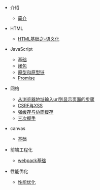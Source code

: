 * 介绍
    * [简介](README.md)

* HTML
    * [HTML基础之-语义化](/html/html语义化.md)

* JavaScript
    * [基础](/javascript/基础.md)
    * [闭包](/javascript/闭包.md)
    * [原型和原型链](/javascript/原型和原型链.md)
    * [Promise](/javascript/promise.md)

* 网络
    * [从浏览器地址输入url到显示页面的步骤](/http/url.md)
    * [CSRF与XSS](/http/crsf&xss.md)
    * [强缓存与协商缓存](/http/cache.md)
    * [三次握手](/http/三次握手.md)

* canvas
    * [基础](/canvas/canvas.md)

* 前端工程化
    * [webpack基础](/前端工程化/webpack.md)

* 性能优化
    * [性能优化](/性能优化/页面加载与网络请求的性能优化.md)